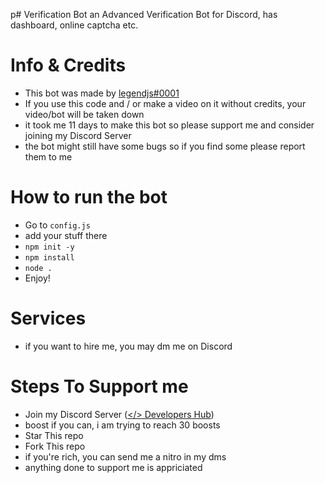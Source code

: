 p# Verification Bot
an Advanced Verification Bot for Discord, has dashboard, online captcha etc.
# Info & Credits
- This bot was made by [legendjs#0001](https://github.com/legend-js-dev)
- If you use this code and / or make a video on it without credits, your video/bot will be taken down
- it took me 11 days to make this bot so please support me and consider joining my Discord Server
- the bot might still have some bugs so if you find some please report them to me
# How to run the bot
- Go to `config.js`
- add your stuff there
- `npm init -y`
- `npm install`
- `node .`
- Enjoy!
# Services
- if you want to hire me, you may dm me on Discord
# Steps To Support me
- Join my Discord Server ([</> Developers Hub](https://discord.gg/gZnw8M3HCE))
- boost if you can, i am trying to reach 30 boosts
- Star This repo
- Fork This repo
- if you're rich, you can send me a nitro in my dms
- anything done to support me is appriciated
